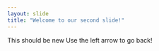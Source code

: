 ```yaml
---
layout: slide
title: "Welcome to our second slide!"
---
```

This should be new
Use the left arrow to go back!
